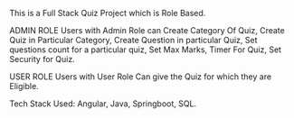 This is a Full Stack Quiz Project which is Role Based.

ADMIN ROLE
Users with Admin Role can Create Category Of Quiz, Create Quiz in Particular Category, Create Question in particular Quiz, Set questions count for a particular quiz,
Set Max Marks, Timer For Quiz, Set Security for Quiz.

USER ROLE
Users with User Role Can give the Quiz for which they are Eligible.

Tech Stack Used: Angular, Java, Springboot, SQL.


